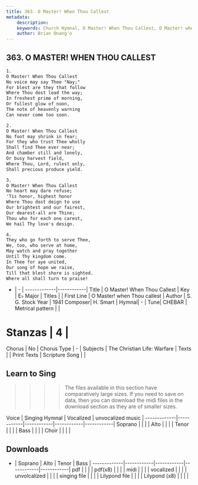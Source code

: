 ```yaml
---
title: 363. O Master! When Thou Callest
metadata:
    description: 
    keywords: Church Hymnal, O Master! When Thou Callest, O Master! when Thou callest, 
    author: Brian Onang'o
---
```



## 363. O MASTER! WHEN THOU CALLEST

```txt
1.
O Master! When Thou Callest 
No voice may say Thee "Nay;" 
For blest are they that follow 
Where Thou dost lead the way; 
In freshest prime of morning, 
Or fullest glow of noon, 
The note of heavenly warning 
Can never come too soon. 

2.
O Master! When Thou Callest 
No foot may shrink in fear; 
For they who trust Thee wholly 
Shall find Thee ever near; 
And chamber still and lonely, 
Or busy harvest field, 
Where Thou, Lord, rulest only, 
Shall precious produce yield. 

3.
O Master! When Thou Callest 
No heart may dare refuse; 
'Tis honor, highest honor 
Where Thou dost deign to use 
Our brightest and our fairest, 
Our dearest-all are Thine; 
Thou who for each one carest, 
We hail Thy love's design. 

4.
They who go forth to serve Thee, 
We, too, who serve at home, 
May watch and pray together 
Until Thy kingdom come. 
In Thee for aye united, 
Our song of hope we raise, 
Till that blest shore is sighted. 
Where all shall turn to praise!
```

- |   -  |
-------------|------------|
Title | O Master! When Thou Callest |
Key | E♭ Major |
Titles |  |
First Line | O Master! when Thou callest |
Author | S. G. Stock
Year | 1941
Composer| H. Smart |
Hymnal|  - |
Tune| CHEBAR |
Metrical pattern | |
# Stanzas | 4 |
Chorus | No |
Chorus Type | - |
Subjects | The Christian Life: Warfare |
Texts |  |
Print Texts | 
Scripture Song |  |
  
## Learn to Sing

>>>> The files available in this section have comparatively large sizes. If you need to save on data, then you can download the midi files in the download section as they are of smaller sizes.

Voice |  Singing Hymnal | Vocalized | unvocalized music |
-------------|------------|------------|------------|------------|
Soprano | | | |
Alto | | | |
Tenor | | | |
Bass | | | |
Choir | | | |

## Downloads

- |  Soprano | Alto | Tenor | Bass |
-------------|------------|------------|------------|------------|
pdf | | | |
pdf(x8) | | | |
midi | | | |
vocalized | | | |
unvolcalized | | | |
singing file | | | |
Lilypond file | | | |
Lilypond (x8) | | | |
  